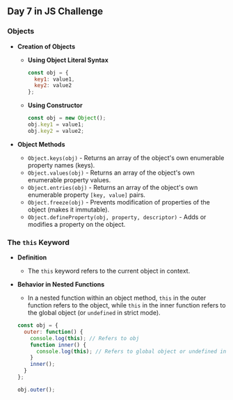 ## Day 7 in JS Challenge

### Objects

- **Creation of Objects**
  - **Using Object Literal Syntax**
    ```javascript
    const obj = {
      key1: value1,
      key2: value2
    };
    ```

  - **Using Constructor**
    ```javascript
    const obj = new Object();
    obj.key1 = value1;
    obj.key2 = value2;
    ```

- **Object Methods**
  - `Object.keys(obj)` - Returns an array of the object's own enumerable property names (keys).
  - `Object.values(obj)` - Returns an array of the object's own enumerable property values.
  - `Object.entries(obj)` - Returns an array of the object's own enumerable property `[key, value]` pairs.
  - `Object.freeze(obj)` - Prevents modification of properties of the object (makes it immutable).
  - `Object.defineProperty(obj, property, descriptor)` - Adds or modifies a property on the object.

### The `this` Keyword

- **Definition**
  - The `this` keyword refers to the current object in context.

- **Behavior in Nested Functions**
  - In a nested function within an object method, `this` in the outer function refers to the object, while `this` in the inner function refers to the global object (or `undefined` in strict mode).

  ```javascript
  const obj = {
    outer: function() {
      console.log(this); // Refers to obj
      function inner() {
        console.log(this); // Refers to global object or undefined in strict mode
      }
      inner();
    }
  };

  obj.outer();
